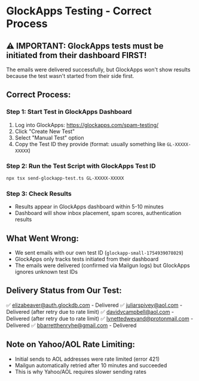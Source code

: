 # GlockApps Testing - Correct Process

## ⚠️ IMPORTANT: GlockApps tests must be initiated from their dashboard FIRST!

The emails were delivered successfully, but GlockApps won't show results because the test wasn't started from their side first.

## Correct Process:

### Step 1: Start Test in GlockApps Dashboard
1. Log into GlockApps: https://glockapps.com/spam-testing/
2. Click "Create New Test" 
3. Select "Manual Test" option
4. Copy the Test ID they provide (format: usually something like `GL-XXXXX-XXXXX`)

### Step 2: Run the Test Script with GlockApps Test ID
```bash
npx tsx send-glockapp-test.ts GL-XXXXX-XXXXX
```

### Step 3: Check Results
- Results appear in GlockApps dashboard within 5-10 minutes
- Dashboard will show inbox placement, spam scores, authentication results

## What Went Wrong:
- We sent emails with our own test ID (`glockapp-small-1754939078029`)
- GlockApps only tracks tests initiated from their dashboard
- The emails were delivered (confirmed via Mailgun logs) but GlockApps ignores unknown test IDs

## Delivery Status from Our Test:
✅ elizabeaver@auth.glockdb.com - Delivered
✅ juliarspivey@aol.com - Delivered (after retry due to rate limit)
✅ davidvcampbell@aol.com - Delivered (after retry due to rate limit)
✅ lynettedweyand@protonmail.com - Delivered
✅ bbarretthenryhe@gmail.com - Delivered

## Note on Yahoo/AOL Rate Limiting:
- Initial sends to AOL addresses were rate limited (error 421)
- Mailgun automatically retried after 10 minutes and succeeded
- This is why Yahoo/AOL requires slower sending rates